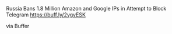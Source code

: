 Russia Bans 1.8 Million Amazon and Google IPs in Attempt to Block Telegram https://buff.ly/2vgvESK

via Buffer